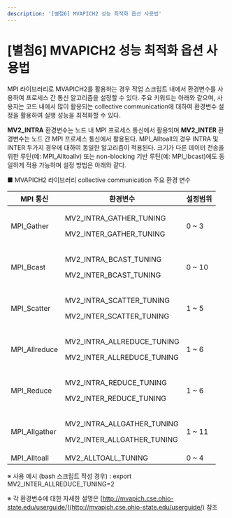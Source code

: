 ```yaml
---
description: '[별첨6] MVAPICH2 성능 최적화 옵션 사용법'
---
```


# \[별첨6] MVAPICH2 성능 최적화 옵션 사용법

MPI 라이브러리로 MVAPICH2를 활용하는 경우 작업 스크립트 내에서 환경변수를 사용하여 프로세스 간 통신 알고리즘을 설정할 수 있다. 주요 키워드는 아래와 같으며, 사용자는 코드 내에서 많이 활용되는 collective communication에 대하여 환경변수 설정을 활용하여 실행 성능을 최적화할 수 있다.

**MV2\_INTRA** 환경변수는 노드 내 MPI 프로세스 통신에서 활용되며 **MV2\_INTER** 환경변수는 노드 간 MPI 프로세스 통신에서 활용된다. MPI\_Alltoall의 경우 INTRA 및 INTER 두가지 경우에 대하여 동일한 알고리즘이 적용된다. 크기가 다른 데이터 전송을 위한 루틴(예: MPI\_Alltoallv) 또는 non-blocking 기반 루틴(예: MPI\_Ibcast)에도 동일하게 적용 가능하며 설정 방법은 아래와 같다.

■ MVAPICH2 라이브러리 collective communication 주요 환경 변수

| **MPI 통신**     | **환경변수**                                                           | **설정범위** |
| -------------- | ------------------------------------------------------------------ | -------- |
| MPI\_Gather    | <p>MV2_INTRA_GATHER_TUNING</p><p>MV2_INTER_GATHER_TUNING</p>       | 0 \~ 3   |
| MPI\_Bcast     | <p>MV2_INTRA_BCAST_TUNING</p><p>MV2_INTER_BCAST_TUNING</p>         | 0 \~ 10  |
| MPI\_Scatter   | <p>MV2_INTRA_SCATTER_TUNING</p><p>MV2_INTER_SCATTER_TUNING</p>     | 1 \~ 5   |
| MPI\_Allreduce | <p>MV2_INTRA_ALLREDUCE_TUNING</p><p>MV2_INTER_ALLREDUCE_TUNING</p> | 1 \~ 6   |
| MPI\_Reduce    | <p>MV2_INTRA_REDUCE_TUNING</p><p>MV2_INTER_REDUCE_TUNING</p>       | 1 \~ 6   |
| MPI\_Allgather | <p>MV2_INTRA_ALLGATHER_TUNING</p><p>MV2_INTER_ALLGATHER_TUNING</p> | 1 \~ 11  |
| MPI\_Alltoall  | MV2\_ALLTOALL\_TUNING                                              | 0 \~ 4   |

※ 사용 예시 (bash 스크립트 작성 경우) : export MV2\_INTER\_ALLREDUCE\_TUNING=2

※ 각 환경변수에 대한 자세한 설명은 [http://mvapich.cse.ohio-state.edu/userguide/](http://mvapich.cse.ohio-state.edu/userguide/) 참조
